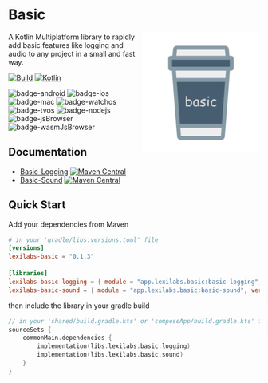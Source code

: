 # Basic
<img src="docs/images/basic.png" alt="basic" height="240" align="right"/> 

A Kotlin Multiplatform library to rapidly add basic features like logging and audio to any project in a small and fast way.

[![Build](https://github.com/xxfast/KStore/actions/workflows/build.yml/badge.svg)](https://github.com/xxfast/KStore/actions/workflows/build.yml)
[![Kotlin](https://img.shields.io/badge/Kotlin-2.0.10-7f52ff.svg?style=flat&logo=kotlin)](https://kotlinlang.org)

![badge-android](http://img.shields.io/badge/platform-android-6EDB8D.svg?style=flat)
![badge-ios](http://img.shields.io/badge/platform-ios-CDCDCD.svg?style=flat)
![badge-mac](http://img.shields.io/badge/platform-macos-111111.svg?style=flat)
![badge-watchos](http://img.shields.io/badge/platform-watchos-C0C0C0.svg?style=flat)
![badge-tvos](http://img.shields.io/badge/platform-tvos-808080.svg?style=flat)
![badge-nodejs](https://img.shields.io/badge/platform-jsNode-F8DB5D.svg?style=flat)
![badge-jsBrowser](https://img.shields.io/badge/platform-jsBrowser-F8DB5D.svg?style=flat)
![badge-wasmJsBrowser](https://img.shields.io/badge/platform-wasmJsBrowser-F8DB5D.svg?style=flat)

## Documentation
* [Basic-Logging](basic-logging/README.md) [![Maven Central](https://img.shields.io/maven-central/v/app.lexilabs.basic/basic-logging?color=blue)](https://central.sonatype.com/artifact/app.lexilabs.basic/basic-logging)
* [Basic-Sound](basic-sound/README.md) [![Maven Central](https://img.shields.io/maven-central/v/app.lexilabs.basic/basic-sound?color=blue)](https://central.sonatype.com/artifact/app.lexilabs.basic/basic-sound)

## Quick Start
Add your dependencies from Maven
```toml
# in your 'gradle/libs.versions.toml' file
[versions]
lexilabs-basic = "0.1.3"

[libraries]
lexilabs-basic-logging = { module = "app.lexilabs.basic:basic-logging", version.ref = "lexilabs-basic"}
lexilabs-basic-sound = { module = "app.lexilabs.basic:basic-sound", version.ref = "lexilabs-basic" }
```
then include the library in your gradle build
```kotlin
// in your 'shared/build.gradle.kts' or 'composeApp/build.gradle.kts' file
sourceSets {
    commonMain.dependencies {
        implementation(libs.lexilabs.basic.logging)
        implementation(libs.lexilabs.basic.sound)
    }
}
```